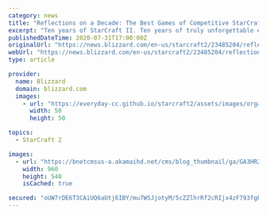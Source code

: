 ```yaml
---
category: news
title: "Reflections on a Decade: The Best Games of Competitive StarCraft II, Part III: Legacy of the Void"
excerpt: "Ten years of StarCraft II. Ten years of truly unforgettable esports."
publishedDateTime: 2020-07-31T17:00:00Z
originalUrl: "https://news.blizzard.com/en-us/starcraft2/23485204/reflections-on-a-decade-the-best-games-of-competitive-starcraft-ii-part-iii-legacy-of-the-void"
webUrl: "https://news.blizzard.com/en-us/starcraft2/23485204/reflections-on-a-decade-the-best-games-of-competitive-starcraft-ii-part-iii-legacy-of-the-void"
type: article

provider:
  name: Blizzard
  domain: blizzard.com
  images:
    - url: "https://everyday-cc.github.io/starcraft2/assets/images/organizations/blizzard.com-50x50.jpg"
      width: 50
      height: 50

topics:
  - StarCraft 2

images:
  - url: "https://bnetcmsus-a.akamaihd.net/cms/blog_thumbnail/ga/GA3HR2WJELL11595530752347.jpg"
    width: 960
    height: 540
    isCached: true

secured: "oUW7rDE6T3CAiUQ6aUtj6IBY/mu7WSJjotyM/5cZZlhrRf2cRIjx4zF793fgBVuAwR6MvKGEZPIKge18b6etba8RzKk2sE0VA7PKJXhD+ATx0L6d6sUfr8wUQAuERkw9bEo6LSoOgZ7HW8UPZ5Pp/sj1GPdxP1UbsgWK+ZI1P3Eyj2YU1b7RCs4smtCzcjwIzW+r30DCUhc8RBexF4P3Lq5KjtcHIIyslw38GhQKooNGsoKhtTujUFjv3W7nV9CXUGBBQCnax5MAIgt9Q6lHmsONgpcSWwfaZ4XFYMzHyFuasAV/FeTGU+jmbSYyzI9rt/h5NHeXrpa7uIPrsBcPfx1nablTfySTHa7H5furSe8=;cmtaC42KDpq3qIl/7wPF6w=="
---
```


